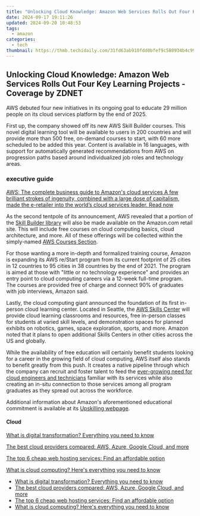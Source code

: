 ```yaml
---
title: "Unlocking Cloud Knowledge: Amazon Web Services Rolls Out Four Key Learning Projects - Coverage by ZDNET"
date: 2024-09-17 19:11:26
updated: 2024-09-20 10:48:53
tags:
  - amazon
categories:
  - tech
thumbnail: https://thmb.techidaily.com/31fd63ab910fdd0bfef9c588934b4c990590f2025d46dff0a5963e90a62a92d8.jpg
---
```


## Unlocking Cloud Knowledge: Amazon Web Services Rolls Out Four Key Learning Projects - Coverage by ZDNET

AWS debuted four new initiatives in its ongoing goal to educate 29 million people on its cloud services platform by the end of 2025\. 

First up, the company showed off its new AWS Skill Builder courses. This novel digital learning tool will be available to users in 200 countries and will provide more than 500 free, on-demand courses to start, with 60 more scheduled to be added this year. Content is available in 16 languages, with support for automatically generated recommendations from AWS on progression paths based around individualized job roles and technology areas. 

### executive guide

[AWS: The complete business guide to Amazon's cloud services A few brilliant strokes of ingenuity, combined with a large dose of capitalism, made the e-retailer into the world’s cloud services leader.  Read now](https://www.zdnet.com/article/amazon-aws-everything-you-should-know-about-the-largest-cloud-provider/)

As the second tentpole of its announcement, AWS revealed that a portion of the [Skill Builder library](https://buy.geni.us/Proxy.ashx?TSID=368250&GR%5FURL=https%3A%2F%2Faws.amazon.com%2Ftraining%2Fdigital%2F%3Ftag%3Dzd-buy-button-20%26ascsubtag%3D%5F%5FCOM%5FCLICK%5FID%5F%5F%7Cd8764a11-51aa-49b0-a0fe-dba090e6d38f%7Cdtp&dtb=1) will also be made available on the Amazon.com retail site. This will include free courses on cloud computing basics, cloud architecture, and more. All of these offerings will be collected within the simply-named [AWS Courses Section](https://buy.geni.us/Proxy.ashx?TSID=368250&GR%5FURL=https%3A%2F%2Fwww.amazon.com%2Fb%2F%3Fie%3DUTF8%26node%3D14297978011%26ref%3DlearnerHubCoursesVanityUrl%26tag%3Dzd-buy-button-20%26ascsubtag%3D%5F%5FCOM%5FCLICK%5FID%5F%5F%7Cd8764a11-51aa-49b0-a0fe-dba090e6d38f%7Cdtp&dtb=1).

For those wanting a more in-depth and formalized training course, Amazon is expanding its AWS re/Start program from its current footprint of 25 cities in 12 countries to 95 cities in 38 countries by the end of 2021\. The program is aimed at those with "little or no technology experience" and provides an entry point to cloud computing careers via a 12-week full-time program. The courses are provided free of charge and connect 90% of graduates with job interviews, Amazon said. 

Lastly, the cloud computing giant announced the foundation of its first in-person cloud learning center. Located in Seattle, the [AWS Skills Center](https://buy.geni.us/Proxy.ashx?TSID=368250&GR%5FURL=https%3A%2F%2Faws.amazon.com%2Ftraining%2Fskills-centers%2Fseattle-skills-center%2F%3Ftag%3Dzd-buy-button-20%26ascsubtag%3D%5F%5FCOM%5FCLICK%5FID%5F%5F%7Cd8764a11-51aa-49b0-a0fe-dba090e6d38f%7Cdtp&dtb=1) will provide cloud learning classrooms and resources, free in-person classes for students at varied skill levels, and demonstration spaces for planned exhibits on robotics, games, space exploration, sports, and more. Amazon noted that it plans to open additional Skills Centers in other cities across the US and globally. 

While the availability of free education will certainly benefit students looking for a career in the growing field of cloud computing, AWS itself also stands to benefit greatly from this push. It creates a native pipeline through which the company can recruit and foster talent to feed the [ever-growing need for cloud engineers and technicians](https://www.zdnet.com/article/aws-skills-training-for-4000-telstra-staff-by-2025/) familiar with its services while also creating an in-situ connection to those services among all program graduates as they spread out across the workforce. 

Additional information about Amazon's aforementioned educational commitment is available at its [Upskilling webpage](https://buy.geni.us/Proxy.ashx?TSID=368250&GR%5FURL=https%3A%2F%2Fwww.aboutamazon.com%2Fimpact%2Fempowerment%2Ftraining-for-the-public%3Ftag%3Dzd-buy-button-20%26ascsubtag%3D%5F%5FCOM%5FCLICK%5FID%5F%5F%7Cd8764a11-51aa-49b0-a0fe-dba090e6d38f%7Cdtp&dtb=1).

#### Cloud

[​What is digital transformation? Everything you need to know](https://www.zdnet.com/article/what-is-digital-transformation-everything-you-need-to-know-about-how-technology-is-reshaping/ "​What is digital transformation? Everything you need to know")

[The best cloud providers compared: AWS, Azure, Google Cloud, and more](https://www.zdnet.com/article/the-top-cloud-providers-of-2021-aws-microsoft-azure-google-cloud-hybrid-saas/ "The best cloud providers compared: AWS, Azure, Google Cloud, and more")

[The top 6 cheap web hosting services: Find an affordable option](https://www.zdnet.com/article/best-cheap-web-hosting/ "The top 6 cheap web hosting services: Find an affordable option")

[What is cloud computing? Here's everything you need to know](https://www.zdnet.com/article/what-is-cloud-computing-everything-you-need-to-know-about-the-cloud/ "What is cloud computing? Here's everything you need to know")

* [​What is digital transformation? Everything you need to know](https://www.zdnet.com/article/what-is-digital-transformation-everything-you-need-to-know-about-how-technology-is-reshaping/ "​What is digital transformation? Everything you need to know")
* [The best cloud providers compared: AWS, Azure, Google Cloud, and more](https://www.zdnet.com/article/the-top-cloud-providers-of-2021-aws-microsoft-azure-google-cloud-hybrid-saas/ "The best cloud providers compared: AWS, Azure, Google Cloud, and more")
* [The top 6 cheap web hosting services: Find an affordable option](https://www.zdnet.com/article/best-cheap-web-hosting/ "The top 6 cheap web hosting services: Find an affordable option")
* [What is cloud computing? Here's everything you need to know](https://www.zdnet.com/article/what-is-cloud-computing-everything-you-need-to-know-about-the-cloud/ "What is cloud computing? Here's everything you need to know")

<ins class="adsbygoogle"
     style="display:block"
     data-ad-format="autorelaxed"
     data-ad-client="ca-pub-7571918770474297"
     data-ad-slot="1223367746"></ins>



<ins class="adsbygoogle"
     style="display:block"
     data-ad-client="ca-pub-7571918770474297"
     data-ad-slot="8358498916"
     data-ad-format="auto"
     data-full-width-responsive="true"></ins>
